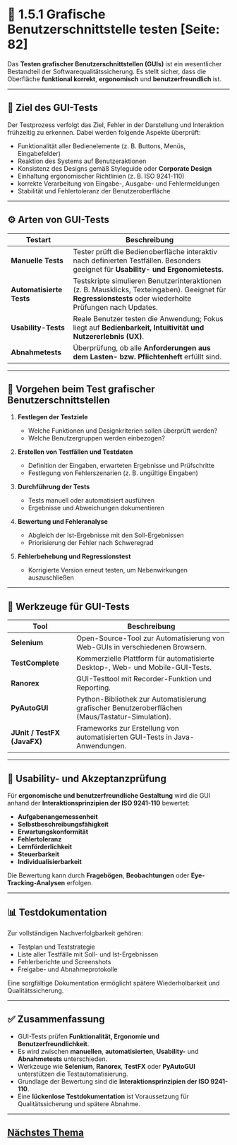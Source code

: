 # 🧩 1.5.1 Grafische Benutzerschnittstelle testen [Seite: 82]

Das **Testen grafischer Benutzerschnittstellen (GUIs)** ist ein wesentlicher Bestandteil der Softwarequalitätssicherung. Es stellt sicher, dass die Oberfläche **funktional korrekt**, **ergonomisch** und **benutzerfreundlich** ist.

---

## 🧠 Ziel des GUI-Tests

Der Testprozess verfolgt das Ziel, Fehler in der Darstellung und Interaktion frühzeitig zu erkennen.
Dabei werden folgende Aspekte überprüft:

* Funktionalität aller Bedienelemente (z. B. Buttons, Menüs, Eingabefelder)
* Reaktion des Systems auf Benutzeraktionen
* Konsistenz des Designs gemäß Styleguide oder **Corporate Design**
* Einhaltung ergonomischer Richtlinien (z. B. ISO 9241-110)
* korrekte Verarbeitung von Eingabe-, Ausgabe- und Fehlermeldungen
* Stabilität und Fehlertoleranz der Benutzeroberfläche

---

## ⚙️ Arten von GUI-Tests

| Testart                  | Beschreibung                                                                                                                                              |
| ------------------------ | --------------------------------------------------------------------------------------------------------------------------------------------------------- |
| **Manuelle Tests**       | Tester prüft die Bedienoberfläche interaktiv nach definierten Testfällen. Besonders geeignet für **Usability- und Ergonomietests**.                       |
| **Automatisierte Tests** | Testskripte simulieren Benutzerinteraktionen (z. B. Mausklicks, Texteingaben). Geeignet für **Regressionstests** oder wiederholte Prüfungen nach Updates. |
| **Usability-Tests**      | Reale Benutzer testen die Anwendung; Fokus liegt auf **Bedienbarkeit, Intuitivität und Nutzererlebnis (UX)**.                                             |
| **Abnahmetests**         | Überprüfung, ob alle **Anforderungen aus dem Lasten- bzw. Pflichtenheft** erfüllt sind.                                                                   |

---

## 🧩 Vorgehen beim Test grafischer Benutzerschnittstellen

1. **Festlegen der Testziele**

   * Welche Funktionen und Designkriterien sollen überprüft werden?
   * Welche Benutzergruppen werden einbezogen?

2. **Erstellen von Testfällen und Testdaten**

   * Definition der Eingaben, erwarteten Ergebnisse und Prüfschritte
   * Festlegung von Fehlerszenarien (z. B. ungültige Eingaben)

3. **Durchführung der Tests**

   * Tests manuell oder automatisiert ausführen
   * Ergebnisse und Abweichungen dokumentieren

4. **Bewertung und Fehleranalyse**

   * Abgleich der Ist-Ergebnisse mit den Soll-Ergebnissen
   * Priorisierung der Fehler nach Schweregrad

5. **Fehlerbehebung und Regressionstest**

   * Korrigierte Version erneut testen, um Nebenwirkungen auszuschließen

---

## 🧰 Werkzeuge für GUI-Tests

| Tool                        | Beschreibung                                                                                     |
| --------------------------- | ------------------------------------------------------------------------------------------------ |
| **Selenium**                | Open-Source-Tool zur Automatisierung von Web-GUIs in verschiedenen Browsern.                     |
| **TestComplete**            | Kommerzielle Plattform für automatisierte Desktop-, Web- und Mobile-GUI-Tests.                   |
| **Ranorex**                 | GUI-Testtool mit Recorder-Funktion und Reporting.                                                |
| **PyAutoGUI**               | Python-Bibliothek zur Automatisierung grafischer Benutzeroberflächen (Maus/Tastatur-Simulation). |
| **JUnit / TestFX (JavaFX)** | Frameworks zur Erstellung von automatisierten GUI-Tests in Java-Anwendungen.                     |

---

## 🧩 Usability- und Akzeptanzprüfung

Für **ergonomische und benutzerfreundliche Gestaltung** wird die GUI anhand der **Interaktionsprinzipien der ISO 9241-110** bewertet:

* **Aufgabenangemessenheit**
* **Selbstbeschreibungsfähigkeit**
* **Erwartungskonformität**
* **Fehlertoleranz**
* **Lernförderlichkeit**
* **Steuerbarkeit**
* **Individualisierbarkeit**

Die Bewertung kann durch **Fragebögen**, **Beobachtungen** oder **Eye-Tracking-Analysen** erfolgen.

---

## 📊 Testdokumentation

Zur vollständigen Nachverfolgbarkeit gehören:

* Testplan und Teststrategie
* Liste aller Testfälle mit Soll- und Ist-Ergebnissen
* Fehlerberichte und Screenshots
* Freigabe- und Abnahmeprotokolle

Eine sorgfältige Dokumentation ermöglicht spätere Wiederholbarkeit und Qualitätssicherung.

---

## ✅ Zusammenfassung

* GUI-Tests prüfen **Funktionalität, Ergonomie und Benutzerfreundlichkeit**.
* Es wird zwischen **manuellen**, **automatisierten**, **Usability-** und **Abnahmetests** unterschieden.
* Werkzeuge wie **Selenium**, **Ranorex**, **TestFX** oder **PyAutoGUI** unterstützen die Testautomatisierung.
* Grundlage der Bewertung sind die **Interaktionsprinzipien der ISO 9241-110**.
* Eine **lückenlose Testdokumentation** ist Voraussetzung für Qualitätssicherung und spätere Abnahme.


---

## [Nächstes Thema](./1.5.2_Das_Testen_der_User_Experience_beschreiben.md)